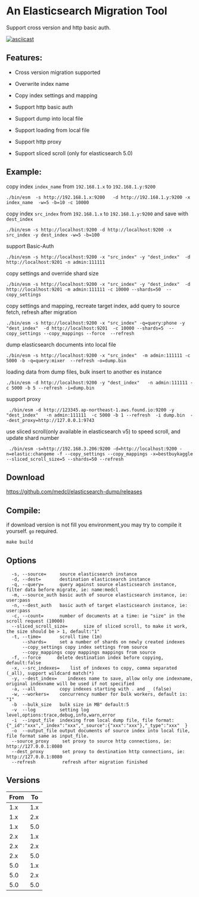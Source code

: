 # An Elasticsearch Migration Tool

Support cross version and http basic auth.

[![asciicast](https://asciinema.org/a/e562wy1ro30yboznkj5f539md.png)](https://asciinema.org/a/e562wy1ro30yboznkj5f539md)

## Features:

*  Cross version migration supported

*  Overwrite index name

*  Copy index settings and mapping

*  Support http basic auth

*  Support dump into local file

*  Support loading from local file

*  Support http proxy

*  Support sliced scroll (only for elasticsearch 5.0)


## Example:

copy index `index_name` from `192.168.1.x` to `192.168.1.y:9200`

```
./bin/esm  -s http://192.168.1.x:9200   -d http://192.168.1.y:9200 -x index_name  -w=5 -b=10 -c 10000
```

copy index `src_index` from `192.168.1.x` to `192.168.1.y:9200` and save with `dest_index`

```
./bin/esm -s http://localhost:9200 -d http://localhost:9200 -x src_index -y dest_index -w=5 -b=100
```

support Basic-Auth
```
./bin/esm -s http://localhost:9200 -x "src_index" -y "dest_index"  -d http://localhost:9201 -n admin:111111
```

copy settings and override shard size
```
./bin/esm -s http://localhost:9200 -x "src_index" -y "dest_index"  -d http://localhost:9201 -m admin:111111 -c 10000 --shards=50  --copy_settings

```

copy settings and mapping, recreate target index, add query to source fetch, refresh after migration
```
./bin/esm -s http://localhost:9200 -x "src_index" -q=query:phone -y "dest_index"  -d http://localhost:9201  -c 10000 --shards=5  --copy_settings --copy_mappings --force  --refresh

```

dump elasticsearch documents into local file
```
./bin/esm -s http://localhost:9200 -x "src_index"  -m admin:111111 -c 5000 -b -q=query:mixer  --refresh -o=dump.bin 
```

loading data from dump files, bulk insert to another es instance
```
./bin/esm -d http://localhost:9200 -y "dest_index"   -n admin:111111 -c 5000 -b 5 --refresh -i=dump.bin
```

support proxy
```
 ./bin/esm -d http://123345.ap-northeast-1.aws.found.io:9200 -y "dest_index"   -n admin:111111  -c 5000 -b 1 --refresh  -i dump.bin  --dest_proxy=http://127.0.0.1:9743
```

use sliced scroll(only available in elasticsearch v5) to speed scroll, and update shard number
```
 ./bin/esm -s=http://192.168.3.206:9200 -d=http://localhost:9200 -n=elastic:changeme -f --copy_settings --copy_mappings -x=bestbuykaggle  --sliced_scroll_size=5 --shards=50 --refresh
```

## Download
https://github.com/medcl/elasticsearch-dump/releases


## Compile:

if download version is not fill you environment,you may try to compile it yourself. `go` required.

`make build`


## Options

```
  -s, --source=     source elasticsearch instance
  -d, --dest=       destination elasticsearch instance
  -q, --query=      query against source elasticsearch instance, filter data before migrate, ie: name:medcl
  -m, --source_auth basic auth of source elasticsearch instance, ie: user:pass
  -n, --dest_auth   basic auth of target elasticsearch instance, ie: user:pass
  -c, --count=      number of documents at a time: ie "size" in the scroll request (10000)
  --sliced_scroll_size=      size of sliced scroll, to make it work, the size should be > 1, default:"1"
  -t, --time=       scroll time (1m)
      --shards=     set a number of shards on newly created indexes
      --copy_settings copy index settings from source
      --copy_mappings copy mappings mappings from source
  -f, --force      delete destination index before copying, default:false
  -x, --src_indexes=    list of indexes to copy, comma separated (_all), support wildcard match(*)
  -y, --dest_index=    indexes name to save, allow only one indexname, original indexname will be used if not specified
  -a, --all         copy indexes starting with . and _ (false)
  -w, --workers=    concurrency number for bulk workers, default is: "1"
  -b  --bulk_size 	bulk size in MB" default:5
  -v  --log 	    setting log level,options:trace,debug,info,warn,error
  -i  --input_file  indexing from local dump file, file format: {"_id":"xxx","_index":"xxx","_source":{"xxx":"xxx"},"_type":"xxx"  }
  -o  --output_file output documents of source index into local file, file format same as input_file.
  --source_proxy     set proxy to source http connections, ie: http://127.0.0.1:8080
  --dest_proxy       set proxy to destination http connections, ie: http://127.0.0.1:8080
  --refresh          refresh after migration finished

```

Versions
--------

From       | To
-----------|-----------
1.x | 1.x
1.x | 2.x
1.x | 5.0
2.x | 1.x
2.x | 2.x
2.x | 5.0
5.0 | 1.x
5.0 | 2.x
5.0 | 5.0

